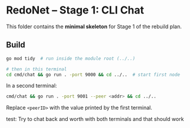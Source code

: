 # RedoNet – Stage 1: CLI Chat

This folder contains the **minimal skeleton** for Stage 1 of the rebuild plan.

## Build

```bash
go mod tidy  # run inside the module root (../..)

# then in this terminal
cd cmd/chat && go run . -port 9000 && cd ../..  # start first node
```

In a second terminal:

```bash
cmd/chat && go run . -port 9001 --peer <addr> && cd ../..
```

Replace `<peerID>` with the value printed by the first terminal. 


test: Try to chat back and worth with both terminals and that should work
